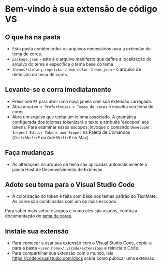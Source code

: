 # Bem-vindo à sua extensão de código VS

## O que há na pasta

* Esta pasta contém todos os arquivos necessários para a extensão do tema de cores.
* `package.json` - este é o arquivo manifesto que define a localização do arquivo do tema e especifica o tema base do tema.
* `themes/stefany-repetcki-theme-color-theme.json` - o arquivo de definição do tema de cores.

## Levante-se e corra imediatamente

* Pressione `F5` para abrir uma nova janela com sua extensão carregada.
* Abra `Arquivo > Preferências > Temas de cores` e escolha seu tema de cores.
* Abra um arquivo que tenha um idioma associado. A gramática configurada dos idiomas tokenizará o texto e atribuirá 'escopos' aos tokens. Para examinar esses escopos, invoque o comando `Developer: Inspect Editor Tokens and Scopes` na Paleta de Comandos (`Ctrl+Shift+P` ou `Cmd+Shift+P` no Mac) .

## Faça mudanças

* As alterações no arquivo de tema são aplicadas automaticamente à janela Host de Desenvolvimento de Extensão.

## Adote seu tema para o Visual Studio Code

* A colorização do token é feita com base nos temas padrão do TextMate. As cores são combinadas com um ou mais escopos.

Para saber mais sobre escopos e como eles são usados, confira a documentação do [tema de cores](https://code.visualstudio.com/api/extension-guides/color-theme).

## Instale sua extensão

* Para começar a usar sua extensão com o Visual Studio Code, copie-a para a pasta `<user home>/.vscode/extensions` e reinicie o Code.
* Para compartilhar sua extensão com o mundo, leia https://code.visualstudio.com/docs sobre como publicar uma extensão.